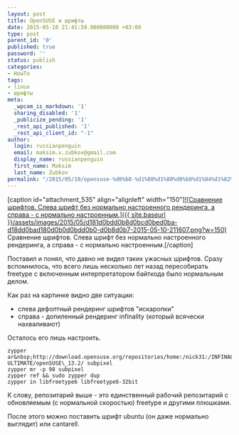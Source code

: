 ```yaml
---
layout: post
title: OpenSUSE и шрифты
date: 2015-05-10 21:41:59.000000000 +03:00
type: post
parent_id: '0'
published: true
password: ''
status: publish
categories:
- HowTo
tags:
- linux
- шрифты
meta:
  _wpcom_is_markdown: '1'
  sharing_disabled: '1'
  _publicize_pending: '1'
  _rest_api_published: '1'
  _rest_api_client_id: "-1"
author:
  login: russianpenguin
  email: maksim.v.zubkov@gmail.com
  display_name: russianpenguin
  first_name: Maksim
  last_name: Zubkov
permalink: "/2015/05/10/opensuse-%d0%b8-%d1%88%d1%80%d0%b8%d1%84%d1%82%d1%8b/"
---
```

[caption id="attachment\_535" align="alignleft" width="150"][![Сравнение шрифтов. Слева шрифт без нормально настроенного рендеринга, а справа - с нормально настроенным.]({{ site.baseurl }}/assets/images/2015/05/d181d0bdd0b8d0bcd0bed0ba-d18dd0bad180d0b0d0bdd0b0-d0b8d0b7-2015-05-10-211607.png?w=150)](https://russianpenguin.files.wordpress.com/2015/05/d181d0bdd0b8d0bcd0bed0ba-d18dd0bad180d0b0d0bdd0b0-d0b8d0b7-2015-05-10-211607.png) Сравнение шрифтов. Слева шрифт без нормально настроенного рендеринга, а справа - с нормально настроенным.[/caption]

Поставил и понял, что давно не видел таких ужасных шрифтов. Сразу вспомнилось, что всего лишь несколько лет назад пересобирать freetype с включенным интерпретатором байткода было нормальным делом.

Как раз на картинке видно две ситуации:

- слева дефолтный рендеринг шрифтов "искаропки"
- справа - допиленный рендеринг infinality (который всячески нахваливают)

Осталось его лишь настроить.

```shell
zypper ar&nbsp;http://download.opensuse.org/repositories/home:/nick31:/INFINALITY-ULTIMATE/openSUSE\_13.2/ subpixel  
zypper mr -p 98 subpixel  
zypper ref && sudo zypper dup  
zypper in libfreetype6 libfreetype6-32bit
```

К слову, репозитарий выше - это единственный рабочий репозитарий с обновляемым (с нормальной скоростью) freetype и другими плюшками.

После этого можно поставить шрифт ubuntu (он даже нормально выглядит) или cantarell.

